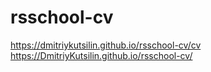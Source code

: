 # rsschool-cv

https://dmitriykutsilin.github.io/rsschool-cv/cv
https://DmitriyKutsilin.github.io/rsschool-cv/
